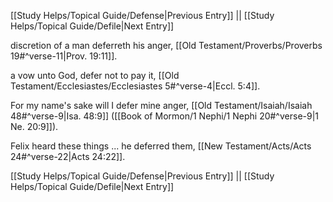 [[Study Helps/Topical Guide/Defense|Previous Entry]]  ||  [[Study Helps/Topical Guide/Defile|Next Entry]]

 discretion of a man deferreth his anger, [[Old Testament/Proverbs/Proverbs 19#^verse-11|Prov. 19:11]].

 a vow unto God, defer not to pay it, [[Old Testament/Ecclesiastes/Ecclesiastes 5#^verse-4|Eccl. 5:4]].

 For my name's sake will I defer mine anger, [[Old Testament/Isaiah/Isaiah 48#^verse-9|Isa. 48:9]] ([[Book of Mormon/1 Nephi/1 Nephi 20#^verse-9|1 Ne. 20:9]]).

 Felix heard these things ... he deferred them, [[New Testament/Acts/Acts 24#^verse-22|Acts 24:22]].

[[Study Helps/Topical Guide/Defense|Previous Entry]]  ||  [[Study Helps/Topical Guide/Defile|Next Entry]]